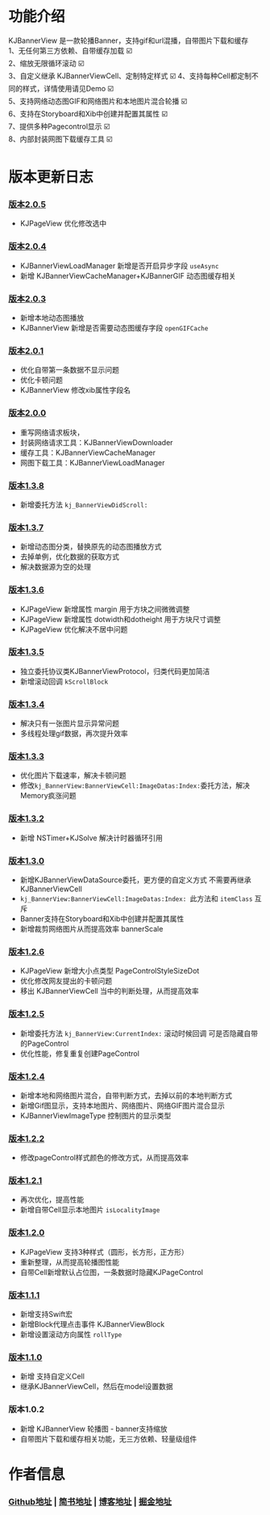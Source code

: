 # <a id="功能介绍"></a>功能介绍
KJBannerView 是一款轮播Banner，支持gif和url混播，自带图片下载和缓存    
1、无任何第三方依赖、自带缓存加载  ☑️  
2、缩放无限循环滚动  ☑️  
3、自定义继承 KJBannerViewCell、定制特定样式  ☑️
4、支持每种Cell都定制不同的样式，详情使用请见Demo  ☑️  
5、支持网络动态图GIF和网络图片和本地图片混合轮播  ☑️  
6、支持在Storyboard和Xib中创建并配置其属性  ☑️  
7、提供多种Pagecontrol显示  ☑️  
8、内部封装网图下载缓存工具  ☑️

# 版本更新日志
### [版本2.0.5](https://github.com/yangKJ/KJBannerViewDemo/tree/2.0.5)
- KJPageView 优化修改选中

### [版本2.0.4](https://github.com/yangKJ/KJBannerViewDemo/tree/2.0.4)
- KJBannerViewLoadManager 新增是否开启异步字段 `useAsync`
- 新增 KJBannerViewCacheManager+KJBannerGIF 动态图缓存相关 

### [版本2.0.3](https://github.com/yangKJ/KJBannerViewDemo/tree/2.0.3)
- 新增本地动态图播放
- KJBannerView 新增是否需要动态图缓存字段 `openGIFCache`

### [版本2.0.1](https://github.com/yangKJ/KJBannerViewDemo/tree/2.0.1)
- 优化自带第一条数据不显示问题
- 优化卡顿问题
- KJBannerView 修改xib属性字段名

### [版本2.0.0](https://github.com/yangKJ/KJBannerViewDemo/tree/2.0.0)
- 重写网络请求板块，
- 封装网络请求工具：KJBannerViewDownloader
- 缓存工具：KJBannerViewCacheManager
- 网图下载工具：KJBannerViewLoadManager

### [版本1.3.8](https://github.com/yangKJ/KJBannerViewDemo/tree/1.3.8)
- 新增委托方法 `kj_BannerViewDidScroll:`

### [版本1.3.7](https://github.com/yangKJ/KJBannerViewDemo/tree/1.3.7)
- 新增动态图分类，替换原先的动态图播放方式
- 去掉单例，优化数据的获取方式
- 解决数据源为空的处理

### [版本1.3.6](https://github.com/yangKJ/KJBannerViewDemo/tree/1.3.6)
- KJPageView 新增属性 margin 用于方块之间微微调整
- KJPageView 新增属性 dotwidth和dotheight 用于方块尺寸调整
- KJPageView 优化解决不居中问题

### [版本1.3.5](https://github.com/yangKJ/KJBannerViewDemo/tree/1.3.5)
- 独立委托协议类KJBannerViewProtocol，归类代码更加简洁
- 新增滚动回调 `kScrollBlock`

### [版本1.3.4](https://github.com/yangKJ/KJBannerViewDemo/tree/1.3.4)
- 解决只有一张图片显示异常问题
- 多线程处理gif数据，再次提升效率

### [版本1.3.3](https://github.com/yangKJ/KJBannerViewDemo/tree/1.3.3)
- 优化图片下载速率，解决卡顿问题
- 修改`kj_BannerView:BannerViewCell:ImageDatas:Index:`委托方法，解决Memory疯涨问题

### [版本1.3.2](https://github.com/yangKJ/KJBannerViewDemo/tree/1.3.2)
- 新增 NSTimer+KJSolve 解决计时器循环引用

### [版本1.3.0](https://github.com/yangKJ/KJBannerViewDemo/tree/1.3.0)
- 新增KJBannerViewDataSource委托，更方便的自定义方式 不需要再继承 KJBannerViewCell
- `kj_BannerView:BannerViewCell:ImageDatas:Index: `此方法和 `itemClass` 互斥
- Banner支持在Storyboard和Xib中创建并配置其属性
- 新增裁剪网络图片从而提高效率 bannerScale

### [版本1.2.6](https://github.com/yangKJ/KJBannerViewDemo/tree/1.2.6)
- KJPageView 新增大小点类型 PageControlStyleSizeDot
- 优化修改网友提出的卡顿问题
- 移出 KJBannerViewCell 当中的判断处理，从而提高效率

### [版本1.2.5](https://github.com/yangKJ/KJBannerViewDemo/tree/1.2.5)
- 新增委托方法 `kj_BannerView:CurrentIndex:` 滚动时候回调 可是否隐藏自带的PageControl
- 优化性能，修复重复创建PageControl

### [版本1.2.4](https://github.com/yangKJ/KJBannerViewDemo/tree/1.2.4)
- 新增本地和网络图片混合，自带判断方式，去掉以前的本地判断方式
- 新增Gif图显示，支持本地图片、网络图片、网络GIF图片混合显示
- KJBannerViewImageType 控制图片的显示类型

### [版本1.2.2](https://github.com/yangKJ/KJBannerViewDemo/tree/1.2.2)
- 修改pageControl样式颜色的修改方式，从而提高效率

### [版本1.2.1](https://github.com/yangKJ/KJBannerViewDemo/tree/1.2.1)
- 再次优化，提高性能
- 新增自带Cell显示本地图片 `isLocalityImage`

### [版本1.2.0](https://github.com/yangKJ/KJBannerViewDemo/tree/1.2.0)
- KJPageView 支持3种样式（圆形，长方形，正方形）
- 重新整理，从而提高轮播图性能
- 自带Cell新增默认占位图，一条数据时隐藏KJPageControl

### [版本1.1.1](https://github.com/yangKJ/KJBannerViewDemo/tree/1.1.1)
- 新增支持Swift宏
- 新增Block代理点击事件 KJBannerViewBlock
- 新增设置滚动方向属性 `rollType`

### [版本1.1.0](https://github.com/yangKJ/KJBannerViewDemo/tree/1.1.0)
- 新增 支持自定义Cell
- 继承KJBannerViewCell，然后在model设置数据

### 版本1.0.2
- 新增 KJBannerView 轮播图 - banner支持缩放
- 自带图片下载和缓存相关功能，无三方依赖、轻量级组件

# <a id="作者信息"></a>作者信息
### [Github地址](https://github.com/yangKJ) | [简书地址](https://www.jianshu.com/u/c84c00476ab6) | [博客地址](https://blog.csdn.net/qq_34534179) | [掘金地址](https://juejin.cn/user/1987535102554472/posts)
